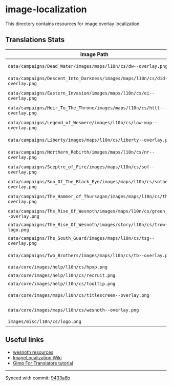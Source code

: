 # image-localization
This directory contains resources for image overlay localization.

## Translations Stats
| Image Path                                                                       | Status        |
| -------------------------------------------------------------------------------- |:-------------:|
| `data/campaigns/Dead_Water/images/maps/l10n/cs/dw--overlay.png`                  | doesn't exist |
| `data/campaigns/Descent_Into_Darkness/images/maps/l10n/cs/did--overlay.png`      | doesn't exist |
| `data/campaigns/Eastern_Invasion/images/maps/l10n/cs/ei--overlay.png`            | doesn't exist |
| `data/campaigns/Heir_To_The_Throne/images/maps/l10n/cs/httt--overlay.png`        | doesn't exist |
| `data/campaigns/Legend_of_Wesmere/images/l10n/cs/low-map--overlay.png`           | doesn't exist |
| `data/campaigns/Liberty/images/maps/l10n/cs/liberty--overlay.png`                | doesn't exist |
| `data/campaigns/Northern_Rebirth/images/maps/l10n/cs/nr--overlay.png`            | doesn't exist |
| `data/campaigns/Sceptre_of_Fire/images/maps/l10n/cs/sof--overlay.png`            | doesn't exist |
| `data/campaigns/Son_Of_The_Black_Eye/images/maps/l10n/cs/sotbe--overlay.png`     | doesn't exist |
| `data/campaigns/The_Hammer_of_Thursagan/images/maps/l10n/cs/thot--overlay.png`   | doesn't exist |
| `data/campaigns/The_Rise_Of_Wesnoth/images/maps/l10n/cs/green_isle--overlay.png` | doesn't exist |
| `data/campaigns/The_Rise_Of_Wesnoth/images/story/l10n/cs/trow-logo.png`          |      OK       |
| `data/campaigns/The_South_Guard/images/maps/l10n/cs/tsg--overlay.png`            | doesn't exist |
| `data/campaigns/Two_Brothers/images/maps/l10n/cs/tb--overlay.png`                | doesn't exist |
| `data/core/images/help/l10n/cs/hpxp.png`                                         |      OK       |
| `data/core/images/help/l10n/cs/recruit.png`                                      |      OK       |
| `data/core/images/help/l10n/cs/tooltip.png`                                      |      OK       |
| `data/core/images/maps/l10n/cs/titlescreen--overlay.png`                         | doesn't exist |
| `data/core/images/maps/l10n/cs/wesnoth--overlay.png`                             | doesn't exist |
| `images/misc/l10n/cs/logo.png`                                                   |      OK       |

## Useful links
* [wesnoth resources](https://github.com/wesnoth/resources)
* [ImageLocalization Wiki](https://wiki.wesnoth.org/ImageLocalization)
* [Gimp For Translators tutorial](https://wiki.wesnoth.org/ImageLocalization#Gimp_For_Translators)

---
Synced with commit: [9433a8b](https://github.com/wesnoth/resources/tree/9433a8b8fb8ea30f5bf5c12b8db36182676c1477)
